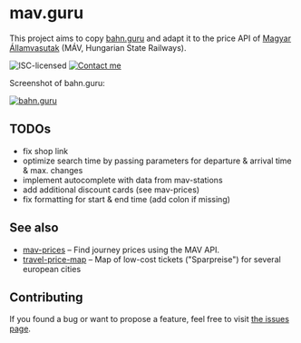 # mav.guru

This project aims to copy [bahn.guru](https://bahn.guru) and adapt it to the price API of [Magyar Államvasutak](https://jegy.mav.hu/) (MÁV, Hungarian State Railways).

![ISC-licensed](https://img.shields.io/github/license/martinlangbecker/mav-stations.svg)
[![Contact me](https://img.shields.io/badge/contact-email-turquoise)](mailto:martin.langbecker@gmail.com)

Screenshot of bahn.guru:

[![bahn.guru](https://i.imgur.com/bJmvAJp.png)](https://bahn.guru)

## TODOs

- fix shop link
- optimize search time by passing parameters for departure & arrival time & max. changes
- implement autocomplete with data from mav-stations
- add additional discount cards (see mav-prices)
- fix formatting for start & end time (add colon if missing)

## See also

- [mav-prices](https://github.com/martinlangbecker/mav-prices#mav-prices) – Find journey prices using the MAV API.
- [travel-price-map](https://github.com/juliuste/travel-price-map/) – Map of low-cost tickets ("Sparpreise") for several european cities

## Contributing

If you found a bug or want to propose a feature, feel free to visit [the issues page](https://github.com/martinlangbecker/mav.guru/issues).
